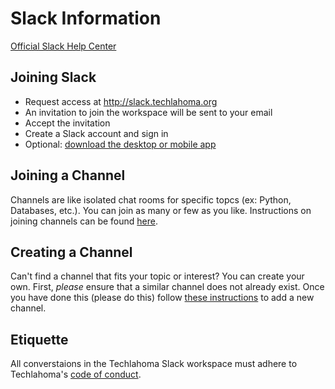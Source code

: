 # Slack Information
[Official Slack Help Center](https://get.slack.help/)

## Joining Slack
* Request access at <http://slack.techlahoma.org>
* An invitation to join the workspace will be sent to your email
* Accept the invitation
* Create a Slack account and sign in
* Optional: [download the desktop or mobile app](https://slack.com/downloads/)

## Joining a Channel
Channels are like isolated chat rooms for specific topcs (ex: Python, Databases, etc.). You can join as many or few as you like. Instructions on joining channels can be found [here](https://get.slack.help/hc/en-us/articles/205239967-Join-a-channel).

## Creating a Channel
Can't find a channel that fits your topic or interest? You can create your own. First, *please* ensure that a similar channel does not already exist. Once you have done this (please do this) follow [these instructions](https://get.slack.help/hc/en-us/articles/201402297-Create-a-channel) to add a new channel.

## Etiquette
All converstaions in the Techlahoma Slack workspace must adhere to Techlahoma's [code of conduct](https://www.techlahoma.org/code-of-conduct).
